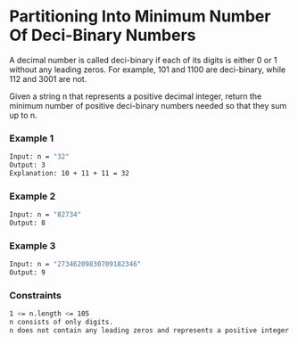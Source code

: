 # Partitioning Into Minimum Number Of Deci-Binary Numbers

A decimal number is called deci-binary if each of its digits is either 0 or 1 without any leading zeros. For example, 101 and 1100 are deci-binary, while 112 and 3001 are not.

Given a string n that represents a positive decimal integer, return the minimum number of positive deci-binary numbers needed so that they sum up to n. 

### Example 1
```sh
Input: n = "32"
Output: 3
Explanation: 10 + 11 + 11 = 32
```

### Example 2
```sh
Input: n = "82734"
Output: 8
```

### Example 3
```sh
Input: n = "27346209830709182346"
Output: 9
```

### Constraints
```sh
1 <= n.length <= 105
n consists of only digits.
n does not contain any leading zeros and represents a positive integer.
```
